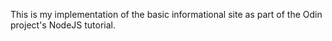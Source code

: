 This is my implementation of the basic informational site as part of the Odin project's NodeJS tutorial.
